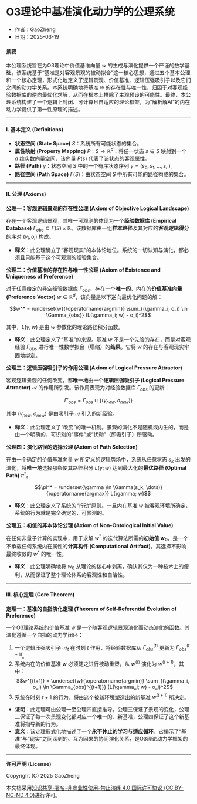 # **O3理论中基准演化动力学的公理系统**

- 作者：GaoZheng
- 日期：2025-03-19

#### **摘要**

本公理系统旨在为O3理论中价值基准向量 $w$ 的生成与演化提供一个严谨的数学基础。该系统基于“基准是对客观景观的被动拟合”这一核心思想，通过五个基本公理和一个核心定理，形式化地定义了逻辑景观、价值基准、逻辑压强吸引子以及它们之间的动力学关系。本系统明确地将基准 $w$ 的存在性与唯一性，归因于对客观经验数据库的逆向最优化求解，从而在根本上排除了主观预设的可能性。最终，本公理系统构建了一个逻辑上封闭、可计算且自适应的理论框架，为“解析解AI”的内在动力学提供了第一性原理的描述。

---

#### **I. 基本定义 (Definitions)**

*   **状态空间 (State Space)** $S$：系统所有可能状态的集合。
*   **属性映射 (Property Mapping)** $P: S \to \mathbb{R}^d$：将任一状态 $s \in S$ 映射到一个 $d$ 维实数向量空间，该向量 $P(s)$ 代表了该状态的客观属性。
*   **路径 (Path)** $\gamma$：状态空间 $S$ 中的一个有序状态序列 $\gamma = (s_0, s_1, \dots, s_n)$。
*   **路径空间 (Path Space)** $\Gamma(S)$：由状态空间 $S$ 中所有可能的路径构成的集合。

---

#### **II. 公理 (Axioms)**

**公理一：客观逻辑景观的存在性公理 (Axiom of Objective Logical Landscape)**

存在一个客观逻辑景观，其唯一可观测的体现为一个**经验数据库 (Empirical Database)** $\Gamma_{obs} \subseteq \Gamma(S) \times \mathbb{R}$。该数据库由一组**样本路径**及其对应的**客观逻辑得分**的序对 $(\gamma_i, o_i)$ 构成。

*   **释义**：此公理确立了“客观现实”的本体论地位。系统的一切认知与演化，都必须且只能基于这个可观测的经验集合。

**公理二：价值基准的存在性与唯一性公理 (Axiom of Existence and Uniqueness of Preference)**

对于任意给定的非空经验数据库 $\Gamma_{obs}$，存在一个**唯一的**、内在的**价值基准向量 (Preference Vector)** $w \in \mathbb{R}^d$，该向量是以下逆向最优化问题的解：

$$w^* = \underset{w}{\operatorname{argmin}} \sum_{(\gamma_i, o_i) \in \Gamma_{obs}} (L(\gamma_i; w) - o_i)^2$$

其中，$L(\gamma; w)$ 是由 $w$ 参数化的理论路径积分函数。

*   **释义**：此公理定义了“基准”的来源。基准 $w$ 不是一个先验的存在，而是对客观经验 $\Gamma_{obs}$ 进行唯一性数学拟合（塌缩）的**结果**。它将 $w$ 的存在与客观现实牢固地绑定。

**公理三：逻辑压强吸引子的作用公理 (Axiom of Logical Pressure Attractor)**

客观逻辑景观的任何改变，都**唯一地**由一个**逻辑压强吸引子 (Logical Pressure Attractor)** $\mathcal{A}$ 的作用所引发。该作用表现为对经验数据库 $\Gamma_{obs}$ 的更新：

$$\Gamma'_{obs} = \Gamma_{obs} \cup \{(\gamma_{new}, o_{new})\}$$

其中 $(\gamma_{new}, o_{new})$ 是由吸引子 $\mathcal{A}$ 引入的新经验。

*   **释义**：此公理定义了“改变”的唯一机制。景观的演化不是随机或内生的，而是由一个明确的、可识别的“事件”或“扰动”（即吸引子）所驱动。

**公理四：演化路径的选择公理 (Axiom of Path Selection)**

在由一个确定的价值基准向量 $w$ 所定义的逻辑势场中，系统从任意状态 $s_k$ 出发的演化，将**唯一地**选择那条使其路径积分 $L(\gamma; w)$ 达到最大化的**最优路径 (Optimal Path)** $\pi^*$。

$$\pi^* = \underset{\gamma \in \Gamma(s_k, \dots)}{\operatorname{argmax}} L(\gamma; w)$$

*   **释义**：此公理定义了系统的“行动”原则。一旦内在基准 $w$ 被客观环境所确定，系统的行为就是完全确定的、可预测的。

**公理五：初值的非本体论公理 (Axiom of Non-Ontological Initial Value)**

在任何非量子计算的实现中，用于求解 $w^*$ 的迭代算法所需的**初始值 $w_0$**，是一个不承载任何系统内在属性的**计算构件 (Computational Artifact)**。其选择不影响最终收敛的 $w^*$ 的唯一性。

*   **释义**：此公理明确地将 $w_0$ 从理论的核心中剥离，确认其仅为一种技术上的便利，从而保证了整个理论体系的客观性和自洽性。

---

#### **III. 核心定理 (Core Theorem)**

**定理一：基准的自指演化定理 (Theorem of Self-Referential Evolution of Preference)**

一个O3理论系统的价值基准 $w$ 是一个随客观逻辑景观演化而动态演化的函数。其演化遵循一个自指的动力学闭环：

1.  一个逻辑压强吸引子 $\mathcal{A}_t$ 在时刻 $t$ 作用，将经验数据库从 $\Gamma_{obs}^{(t)}$ 更新为 $\Gamma_{obs}^{(t+1)}$。
2.  系统内在的价值基准 $w$ 必须随之进行被动重塑，从 $w^{(t)}$ 演化为 $w^{(t+1)}$，其中：
    $$w^{(t+1)} = \underset{w}{\operatorname{argmin}} \sum_{(\gamma_i, o_i) \in \Gamma_{obs}^{(t+1)}} (L(\gamma_i; w) - o_i)^2$$
3.  系统在时刻 $t+1$ 的行为，将由这个被新环境塑造出的新基准 $w^{(t+1)}$ 所决定。

*   **证明**：此定理可由公理一至公理四直接推导。公理三保证了景观的变化，公理二保证了每一次景观变化都对应一个唯一的、新基准，公理四保证了这个新基准将指导新的行为。
*   **意义**：该定理形式化地描述了一个**永不休止的学习与适应循环**。它揭示了“基准”与“现实”之间深刻的、互为因果的协同演化关系，是O3理论动力学框架的最终体现。

---

**许可声明 (License)**

Copyright (C) 2025 GaoZheng 

本文档采用[知识共享-署名-非商业性使用-禁止演绎 4.0 国际许可协议 (CC BY-NC-ND 4.0)](https://creativecommons.org/licenses/by-nc-nd/4.0/deed.zh-Hans)进行许可。
